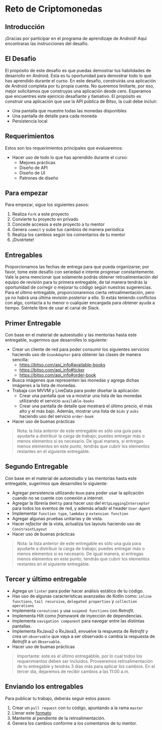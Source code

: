# Reto de Criptomonedas

## Introducción
¡Gracias por participar en el programa de aprendizaje de Android!
Aquí encontraras las instrucciones del desafío.

## El Desafío
El propósito de este desafío es que puedas demostrar tus habilidades de desarrollo en Android. Esta es tu oportunidad para demostrar todo lo que has aprendido durante el curso.
En este desafío, construirás una aplicación de Android completa por tu propia cuenta. No queremos limitarte, por eso, mejor solicitamos que construyas una aplicación desde cero.
Esperamos que encuentres este ejercicio desafiante y llamativo.
El propósito es construir una aplicación que use la API pública de Bitso, la cuál debe incluir:

- Una pantalla que muestre todas las monedas disponibles
- Una pantalla de detalle para cada moneda
- Persistencia local

## Requerimientos

Estos son los requerimientos principales que evaluaremos:

- Hacer uso de todo lo que has aprendido durante el curso:
    - Mejores prácticas
    - Diseño de API
    - Diseño de UI
    - Patrones de diseño

## Para empezar

Para empezar, sigue los siguientes pasos:

1. Realiza `Fork` a este proyecto
2. Convierte tu proyecto en privado
3. Concede accesos a este proyecto a tu mentor
4. Genera `commit` y sube tus cambios de manera periódica
5. Realiza los cambios según los comentarios de tu mentor
6. ¡Diviértete!

## Entregables

Proporcionamos las fechas de entrega para que pueda organizarse; por favor, tome este desafío con seriedad e intente progresar constantemente.
Vale la pena mencionar que solamente podrás obtener retroalimentación del equipo de revisión para tu primera entregable, de tal manera tendrás la oportunidad de corregir o mejorar tu código según nuestras sugerencias.
Para el último entregable, proporcionaremos cierta retroalimentación, pero ya no habrá una última revisión posterior a ello. Si estás teniendo conflictos con algo, contacta a tu menor o cualquier encargada para obtener ayuda a tiempo. Siéntete libre de usar el canal de Slack.

## Primer Entregable
Con base en el material de autoestudio y las mentorías hasta este entregable, sugerimos que desarrolles lo siguiente:

- Crear un cliente de red para poder consumir los siguientes servicios haciendo uso de `GsonAdapter` para obtener las clases de manera sencilla:
  - https://bitso.com/api_info#available-books
  - https://bitso.com/api_info#ticker
  - https://bitso.com/api_info#order-book 
- Busca imágenes que representen las monedas y agrega dichas imágenes a la lista de monedas.
- Trabaja con MVVM y LiveData para poder diseñar la aplicación:
    - Crear una pantalla que va a mostrar una lista de las monedas utilizando el servicio `available-books`
    - Crear una pantalla de detalle que mostrará el último precio, el más alto y el más bajo. Además, mostrar una lista de `bids` y `asks` haciendo uso del servicio `order-book`
- Hacer uso de buenas prácticas

> Nota: la lista anterior de este entregable es sólo una guía para ayudarte a distribuir la carga de trabajo; puedes entregar más o menos elementos si es necesario. De igual manera, si entregas menos elementos en este punto, tendrás que cubrir los elementos restantes en el siguiente entregable.

## Segundo Entregable

Con base en el material de autoestudio y las mentorías hasta este entregable, sugerimos que desarrolles lo siguiente:

- Agregar persistencia utilizando `Room` para poder usar la aplicación cuando no se cuente con conexión a internet.
- Agregar la librería `OkHttp` para hacer uso del `HttpLoggingInterceptor` para todos los eventos de red, y además añadir el header `User-Agent`
- Implementar `function type`, `lambdas` y `extension function`
- Agregar algunas pruebas unitarias y de vista.
- Hacer _refactor_ de la vista, actualiza tus layouts haciendo uso de `ConstraintLayout`
- Hacer uso de buenas prácticas

> Nota: la lista anterior de este entregable es sólo una guía para ayudarte a distribuir la carga de trabajo; puedes entregar más o menos elementos si es necesario. De igual manera, si entregas menos elementos en este punto, tendrás que cubrir los elementos restantes en el siguiente entregable.

## Tercer y último entregable

- Agrega un `linter` para poder hacer análisis estático de tu código.
- Has uso de algunas características avanzadas de Kotlin como: `inline functions`, `tail recursive`, `delegated properties` y `collection operations`
- Implementa `coroutines` y usa `suspend functions` con _Retrofit_.
- Implementa Hilt como _framework_ de inyección de dependencias.
- Implementa `navigation component` para navegar entre las distintas pantallas.
- Implementa RxJava2 o RxJava3, envuelve la respuesta de _Retrofit_ y crea un `observable` que vaya a ser observado o cambia la respuesta de _Retrofit_ a un `Observable`.
- Hacer uso de buenas prácticas

> Importante: este es el último entregabble, por lo cual todos los requerimientos deben ser incluidos. Proveeremos retroalimentación de tu entregable y tendrás 3 días más para aplicar los cambios. En el tercer día, dejaremos de recibir cambios a las 11:00 a.m.

## Enviando los entregables

Para publicar tu trabajo, deberás seguir estos pasos:

1. Crear un `pull request` con tu código, apuntando a la rama `master`
2. Llenar este [formato](https://forms.gle/1ceEaPW3LABJqUCz6)
3. Mantente al pendiente de la retroalimentación.
4. Genera los cambios conforme a los comentarios de tu mentor.
